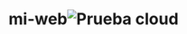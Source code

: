 # mi-web![Prueba cloud](https://github.com/user-attachments/assets/dd5169ac-76a2-4bd8-88fb-444934597191)
